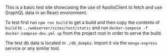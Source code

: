 This is a basic test site showcasing the use of ApolloClient to fetch and use GraphQL data in an React environment.

To test first run `npm run build` to get a build and then copy the contents of `build` to `../webserver/sites/test/static` and run `docker-compose -f docker-compose-dev.yml up` from the project root in order to serve the build.

The test db data is located in `./db_dumpbs`. Import it via the `mongo-express` service or any similar tool.